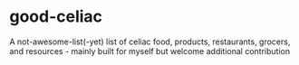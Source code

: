 # good-celiac
A not-awesome-list(-yet) list of celiac food, products, restaurants, grocers, and resources - mainly built for myself but welcome additional contribution
